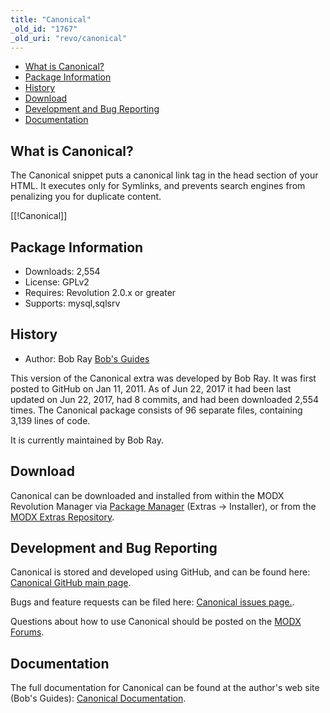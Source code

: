 ```yaml
---
title: "Canonical"
_old_id: "1767"
_old_uri: "revo/canonical"
---
```


- [What is Canonical?](#Canonical-WhatisCanonical)
- [Package Information](#Canonical-Information)
- [History](#Canonical-History)
- [Download](#Canonical-Download)
- [Development and Bug Reporting](#Canonical-DevelopmentandBugReporting)
- [Documentation](#Canonical-Documentation)
 
What is Canonical?
------------------

The Canonical snippet puts a canonical link tag in the head section of your HTML. It executes only for Symlinks, and prevents search engines from penalizing you for duplicate content.

\[\[!Canonical\]\]

Package Information
-------------------

- Downloads: 2,554
- License: GPLv2
- Requires: Revolution 2.0.x or greater
- Supports: mysql,sqlsrv

History
-------

- Author: Bob Ray [Bob's Guides](https://bobsguides.com)

 This version of the Canonical extra was developed by Bob Ray. It was first posted to GitHub on Jan 11, 2011. As of Jun 22, 2017 it had been last updated on Jun 22, 2017, had 8 commits, and had been downloaded 2,554 times. The Canonical package consists of 96 separate files, containing 3,139 lines of code.

It is currently maintained by Bob Ray.

Download
--------

 Canonical can be downloaded and installed from within the MODX Revolution Manager via [Package Manager](/revolution/2.x/developing-in-modx/advanced-development/package-management "Package Manager") (Extras -> Installer), or from the [MODX Extras Repository](https://modx.com/extras/package/canonical).

Development and Bug Reporting 
------------------------------

 Canonical is stored and developed using GitHub, and can be found here: [Canonical GitHub main page](https://github.com/BobRay/Canonical).

 Bugs and feature requests can be filed here: [Canonical issues page.](https://github.com/BobRay/Canonical/issues).

Questions about how to use Canonical should be posted on the [MODX Forums](https://forums.modx.com).

Documentation
-------------

 The full documentation for Canonical can be found at the author's web site (Bob's Guides): [Canonical Documentation](https://bobsguides.com/canonical-snippet.html).

 